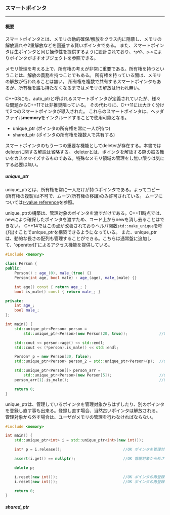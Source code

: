 ### **スマートポインタ**
---
#### 概要
スマートポインタとは、メモリの動的確保/解放をクラス内に隠蔽し、メモリの解放漏れや2重解放などを回避する賢いポインタである。
また、スマートポインタは生ポインタと同じ操作性を提供するように設計されており、`*p`や、`p->`によりポインタがさすオブジェクトを参照できる。

メモリ管理を考える上で、所有権の考えが非常に重要である。所有権を持つということは、解放の義務を持つことでもある。
所有権を持っている間は、メモリの解放が行われることは無い。
所有権を複数で共有するスマートポインタもあるが、所有権を誰も持たなくなるまではメモリの解放は行われ無い。

C++03にも、auto_ptrと呼ばれるスマートポインタが定義されていたが、様々な問題からC++11では非推奨隣っている。
その代わりに、C++11には大きく分けて2つのスマートポインタが導入された。
これらのスマートポインタは、ヘッダファイル**memory**をインクルードすることで使用可能となる。

 * unique_ptr (ポインタの所有権を常に一人が持つ)
 * shared_ptr (ポインタの所有権を複数人で共有する)

スマートポインタのもう一つの重要な機能としてdeleterが存在する。本書ではdeleterに関する解説は省略する。
deleterとは、ポインタを解放する際の振る舞いをカスタマイズするものである。特殊なメモリ領域の管理をし無い限りは気にする必要は無い。

##### unique_ptr
unique_ptrとは、所有権を常に一人だけが持つポインタである。よってコピー(所有権の複製)は不可で、ムーブ(所有権の移譲)のみ許可されている。
ムーブについては[r-value reference](core/r_value_ref.md)を参照。

unique_ptrの構築は、管理対象のポインタを渡すだけである。C++11時点では、newにより確保したポインタを渡すため、コード上からnewを消し去ることはできない。
C++14ではこの点が改善されておりヘルパ関数`std::make_unique`を呼び出すことでunique_ptrを構築できるようになっている。
また、unique_ptrは、動的な長さの配列も管理することができる。こちらは通常盤に追加して、'operator[]'によるアクセス機能を提供している。

```c++
#include <memory>

class Person {
public:
    Person() : age_(0), male_(true) {}
    Person(int age, bool male) : age_(age), male_(male) {}

    int age() const { return age_; }
    bool is_male() const { return male_; }

private:
    int age_;
    bool male_;
};

int main() {
    std::unique_ptr<Person> person = 
        std::unique_ptr<Person>(new Person(20, true));              //OK newと同時に渡す

    std::cout << person->age() << std::endl;
    std::cout << (*person).is_male() << std::endl;

    Person* p = new Person(30, false);
    std::unique_ptr<Person> person_2 = std::unique_ptr<Person>(p);  //OK new済みオブジェクトへのポインタを渡す

    std::unique_ptr<Person[]> person_arr = 
        std::unique_ptr<Person>(new Person[5]);                     //OK new[]と同時に渡す
    person_arr[1].is_male();                                        //OK 2個目の要素へのアクセス

    return 0;
}
```

unique_ptrは、管理しているポインタを管理対象からはずしたり、別のポインタを登録し直す事も出来る。登録し直す場合、当然古いポインタは解放される。
管理対象から外す場合は、ユーザがメモリの管理を行わなければならない。

```c++
#include <memory>

int main() {
    std::unique_ptr<int> i = std::unique_ptr<int>(new int());

    int* p = i.release();                           //OK ポインタを管理対象から外す

    assert(i.get() == nullptr);                     //OK 管理対象から外されると nullptr を持つ

    delete p;

    i.reset(new int());                             //OK ポインタの再登録
    i.reset(new int());                             //OK ポインタの再登録, 古いポインタは削除される

    return 0;
}

```

##### shared_ptr
